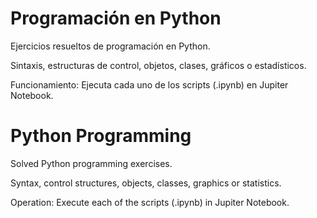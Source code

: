 # Programación en Python

Ejercicios resueltos de programación en Python.

Sintaxis, estructuras de control, objetos, clases, gráficos o estadísticos.

Funcionamiento: Ejecuta cada uno de los scripts (.ipynb) en Jupiter Notebook.

# Python Programming

Solved Python programming exercises.

Syntax, control structures, objects, classes, graphics or statistics.

Operation: Execute each of the scripts (.ipynb) in Jupiter Notebook.
